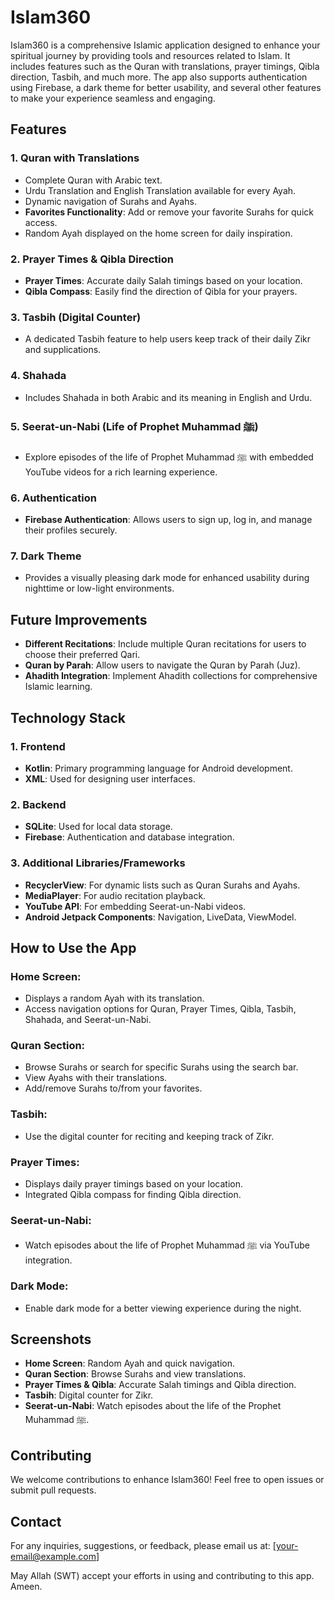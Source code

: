 
# Islam360

Islam360 is a comprehensive Islamic application designed to enhance your spiritual journey by providing tools and resources related to Islam. It includes features such as the Quran with translations, prayer timings, Qibla direction, Tasbih, and much more. The app also supports authentication using Firebase, a dark theme for better usability, and several other features to make your experience seamless and engaging.

## Features

### 1. Quran with Translations
- Complete Quran with Arabic text.
- Urdu Translation and English Translation available for every Ayah.
- Dynamic navigation of Surahs and Ayahs.
- **Favorites Functionality**: Add or remove your favorite Surahs for quick access.
- Random Ayah displayed on the home screen for daily inspiration.

### 2. Prayer Times & Qibla Direction
- **Prayer Times**: Accurate daily Salah timings based on your location.
- **Qibla Compass**: Easily find the direction of Qibla for your prayers.

### 3. Tasbih (Digital Counter)
- A dedicated Tasbih feature to help users keep track of their daily Zikr and supplications.

### 4. Shahada
- Includes Shahada in both Arabic and its meaning in English and Urdu.

### 5. Seerat-un-Nabi (Life of Prophet Muhammad ﷺ)
- Explore episodes of the life of Prophet Muhammad ﷺ with embedded YouTube videos for a rich learning experience.

### 6. Authentication
- **Firebase Authentication**: Allows users to sign up, log in, and manage their profiles securely.

### 7. Dark Theme
- Provides a visually pleasing dark mode for enhanced usability during nighttime or low-light environments.

## Future Improvements
- **Different Recitations**: Include multiple Quran recitations for users to choose their preferred Qari.
- **Quran by Parah**: Allow users to navigate the Quran by Parah (Juz).
- **Ahadith Integration**: Implement Ahadith collections for comprehensive Islamic learning.

## Technology Stack

### 1. Frontend
- **Kotlin**: Primary programming language for Android development.
- **XML**: Used for designing user interfaces.

### 2. Backend
- **SQLite**: Used for local data storage.
- **Firebase**: Authentication and database integration.

### 3. Additional Libraries/Frameworks
- **RecyclerView**: For dynamic lists such as Quran Surahs and Ayahs.
- **MediaPlayer**: For audio recitation playback.
- **YouTube API**: For embedding Seerat-un-Nabi videos.
- **Android Jetpack Components**: Navigation, LiveData, ViewModel.

## How to Use the App

### Home Screen:
- Displays a random Ayah with its translation.
- Access navigation options for Quran, Prayer Times, Qibla, Tasbih, Shahada, and Seerat-un-Nabi.

### Quran Section:
- Browse Surahs or search for specific Surahs using the search bar.
- View Ayahs with their translations.
- Add/remove Surahs to/from your favorites.

### Tasbih:
- Use the digital counter for reciting and keeping track of Zikr.

### Prayer Times:
- Displays daily prayer timings based on your location.
- Integrated Qibla compass for finding Qibla direction.

### Seerat-un-Nabi:
- Watch episodes about the life of Prophet Muhammad ﷺ via YouTube integration.

### Dark Mode:
- Enable dark mode for a better viewing experience during the night.

## Screenshots
- **Home Screen**: Random Ayah and quick navigation.
- **Quran Section**: Browse Surahs and view translations.
- **Prayer Times & Qibla**: Accurate Salah timings and Qibla direction.
- **Tasbih**: Digital counter for Zikr.
- **Seerat-un-Nabi**: Watch episodes about the life of the Prophet Muhammad ﷺ.

## Contributing
We welcome contributions to enhance Islam360! Feel free to open issues or submit pull requests.

## Contact
For any inquiries, suggestions, or feedback, please email us at: [your-email@example.com]

May Allah (SWT) accept your efforts in using and contributing to this app. Ameen.
